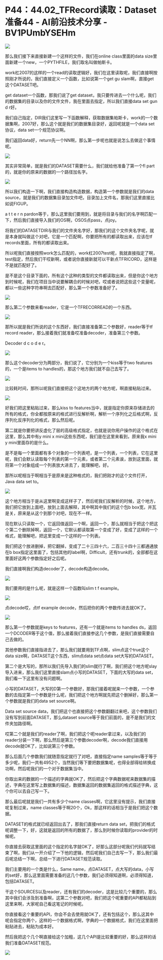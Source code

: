 # P44：44.02_TFRecord读取：Dataset准备44 - AI前沿技术分享 - BV1PUmbYSEHm

![](img/7376838b6fac37f89f79dbaaedb141ba_0.png)

那么我们接下来直接新建一个这样的文件，我们在online class里面的data size里面新建一个new，一个PYTHFILE，我们取名叫做帕斯卡。

work杠2007的这样的一个read的读取逻辑好，我们在这里读取呢，我们直接啊按照刚才所说的，我们直接定义一个函数，比如说第一个get gu slam啊，直接get这个DATASET吧。

get dataset一个函数，那我们说了get dataset，我只要传进去一个什么呢，我们的数据集的目录以及你的文件文件，我在里面去指定，所以我们直接data set gun d r好。

我们自己指定，DIR我们这里写一下函数解释，获取数据集帕斯卡，work的一个数据集啊，2007好，那么这个就是我们的数据集目录好，返回呢就是一个data set协议，data set一个规范协议啊。

我们返回data好，return先一个NN啊，那么第一步呢也就是说怎么去做这个事情呢。

![](img/7376838b6fac37f89f79dbaaedb141ba_2.png)

其实非常简单，就是我们的DATASET需要什么，我们就给他准备了第一个fl part的，就是你的原来的数据的一个路径加名字。



![](img/7376838b6fac37f89f79dbaaedb141ba_4.png)

所以我们构造一下啊，我们直接构造构造数据，构造第一个参数就是我们的data source，就是我们的数据集目录加文件吧，目录加上文件名，那我们这里直接比如说FIGUP。

a t t e r n pardon等于，那么这里我们要用到，就是将目录与我们的名字啊匹配一下，然后我们直接导入我们的OS啊，OSOS点pass，点joy。

将我们的DATASETDIR与我们的文件夹名字好，那我们的这个文件夹名字呢，就是本身就叫做这个对吧，它是一个匹配啊，你要把所有的都读取出来，应该在tf records里面，所有的都读取出来。

所以呢我们直接按照work怎么匹配的，work杠2007test呢，我就直接指定了啊，test指定，然后我们干哎新啊，或者说你直接新就可以干新点TFRICORD，这样是不是就匹配好了。

是不是这个目录下面的，所有这个这种的类型的文件都读取出来，但是你这个地方到时候呢，我们在项目当中说要解耦合的时候对吧，哎或者说把这些这个变量呢，都以一些这种字符串啊去匹配好，那么第一个参数准备好了。



![](img/7376838b6fac37f89f79dbaaedb141ba_6.png)

那么第二个参数来看reader，它是一个TFRECORREAD的一个东西。

![](img/7376838b6fac37f89f79dbaaedb141ba_8.png)

那所以就是我们所说的这个东西好，我们直接准备第二个参数好，reader等于tf record reader，那么接着我们就准备哎准备decoder，准备第三个参数。

Decoder d c o d e r。

![](img/7376838b6fac37f89f79dbaaedb141ba_10.png)

那么这个decoder分为两部分，我们说了，它分别为一个kiss等于two features的，一个是items to handles的，那这个地方我们就不自己去写了。



![](img/7376838b6fac37f89f79dbaaedb141ba_12.png)

比较耗时间，那所以呢我们直接把这个这地方的两个地方呢，啊直接粘贴过来。

![](img/7376838b6fac37f89f79dbaaedb141ba_14.png)

好我们把这里粘贴过来，那么kiss to features当中，就是指定你原来存储进去的所有的格式，你全都按原来的格式进行反解析啊，解析一个序列化之后格式啊，反序列化反序列化的格式，那么然后呢。

第二就是你要把讲反虚化了层的高级格式指定，也就是说你用户操作的这个格式在这里，那么其中有y mini x mini这些东西呢，我们是在这里来看到，原来我x mini y mini里面存的是什么。

是不是每一个里面都有多个对象的一个列表吧，是一个列表，一个列表，它在这里呢，我们会默认读取每个列表的第一个元素，或者第二个元素诶，放到这里面，就将第一个对象组成一个列表放大进去了，能理解吧，好。

那所以呢相当于啊相当于是原来是这种格式的，我们把刚才的这个文件打开，Java data set to。



![](img/7376838b6fac37f89f79dbaaedb141ba_16.png)

这个地方相当于是从这里啊变成这样子了，然后呢我们反解析的时候，这个地方，我们把它放到上面吧，放到上面去解释，其中啊其中我们的这个包b box宽，并瓦是关，原来是从这个到那个对吧，现在不一样。

现在默认只读取一个，它返回值返回一个啊，返回一个，那么就相当于把这个把这个第二个删除掉啊，返回一个，它默认都读取第一个变成了好，变成了这样的一个格式，能理解吧，把这里变成一个这样的一个列表。

我们把这个放进删掉，把它翻掉，变成了二十三四十六，二百三十四十三都通通放在b box指定这里面了，包括其他的label啊，Difficult，还有trunk的，全部都在这里面好这两个参数指定好之后呢。

我们直接啊我们构造decoder了，decode构造decode。

![](img/7376838b6fac37f89f79dbaaedb141ba_18.png)

我们要用的是什么呢，就是这样一个函数叫slim t f example。

![](img/7376838b6fac37f89f79dbaaedb141ba_20.png)

点decode哎，点tf example decode，然后把你的两个参数传进去就OK了。

![](img/7376838b6fac37f89f79dbaaedb141ba_22.png)

那么第一个参数就是keys to features，还有一个就是items to handles ds，返回一个DCODER等于这个值，那么接着我们直接参这几个参数，是我们直接需要自己去做的。

其他参数我们直接指进去了，那么我们就要用到TF点啊，slim点这个true这个data size啊，DATASET这个东西，slim点data set点data set大写的DATASET。

第二个是大写的，那所以我们先导入我们的slim就行了啊，我们把这个地方呢slay导入进来，那么我们这里直接slam点小写的DATASET，下面的大写的data set，我们看一下这里有没有问题啊。

小写的DATASET，大写的D第一个参数好，那我们接着呢就来一个参数，一个参数的去指定第一个参数是什么呢，我们把这个地方啊就先把这个删掉好，那么第一个参数就是我们的data set source啊。

Data set source data，我们把这个也直接把这个参数翻翻过来吧，这个参数我们没有写到前面DATASET，那么dataset source等于我们前面的，是不是我们的文件夹加路径啊。

哎第二个就是我们的reader了啊，我们把这个呢reader拿过来，以及我们的reader分装一下啊，那么然后是第三个参数decoder啊，decode我们直接用decode就OK了，比如说第三个参数。

那么后面几个参数我们就随意指定就行了对吧，直接指定name samples等于等于多少呢，我们一共有4952个，当然我们等下要把数据集呢，也得全部得给转换成功啊，然后呢我们的一个对于数据集当中。

你取出来的数据的一个描述的字典就OK了，然后把这个字典数据呢来数据集的描述，字典在这里写上数据集的描述，数据集返回的数据集返回的格式描述字典，这个你可以去自己写一下。

那么最后呢就是我们一共有多少个name classes啊，它这里没有提示，我们直接呢复制过来，name classes等于啊20个，Ok，那这样的话相当于是我们把这个数据。

DATASET的格式就已经返回出去了，那我们直接return data set，把我们的格式呢调整一下，好，这就是返回的所有的数据了，那么到时候你读取的provider的时候呢。

你直接去获取这里面的这个指定的名字就OK了，好那么这部分呢我们代码就写结束了啊，我们从一开介绍了一下他的逻辑，然后呢我们自己去写一下，那么我们最后呢总结一下啊，总结一下进行DATASET规范读取。

我们主要用的一个类是什么，Same name，点DATASET，点大写的data，小写的set好，那么这里面需要准备的这几个参数，我们必须得知道啊，必须得知道，包括DATASET。

干这个SOURCES以及reader，还有我们的decoder，这是比较几个重要的，那么其中我们会涉及到准备啊，这第二个参数对吧，我们把这个呢重要的API都粘贴到这里来啊，大家呢自己看这笔记的时候呢。

你直接看这个重要的API，你会不会去使用就OK了，还有包括这个，那么这其中呢会指定你两个，这样的一个数据格式啊，字典的一个数据格式，我们在这里面把粘贴进去，粘贴为成本好。

然后我把这个几个啊直接给这个加粗，这几个API是比较重要的好，那么这样的话我们准备DATASET规范。



![](img/7376838b6fac37f89f79dbaaedb141ba_24.png)